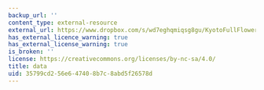 ```yaml
---
backup_url: ''
content_type: external-resource
external_url: https://www.dropbox.com/s/wd7eghqmiqsg8gu/KyotoFullFlower7.xls?dl=0
has_external_licence_warning: true
has_external_license_warning: true
is_broken: ''
license: https://creativecommons.org/licenses/by-nc-sa/4.0/
title: data
uid: 35799cd2-56e6-4740-8b7c-8abd5f26578d
---
```

